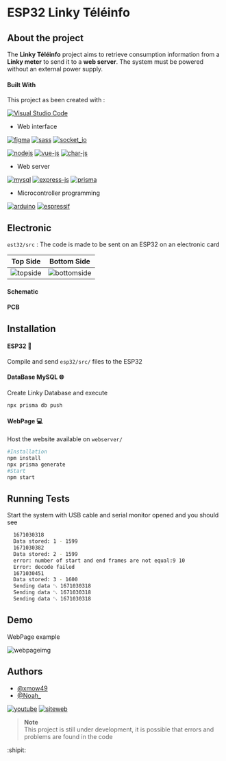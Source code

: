 # ESP32 Linky Téléinfo

## About the project

The **Linky Téléinfo** project aims to retrieve consumption information
from a **Linky meter** to send it to a **web server**. The system must be powered
without an external power supply.

#### Built With

This project as been created with : 

[![Visual Studio Code](https://img.shields.io/badge/Visual%20Studio%20Code-0078d7.svg?style=for-the-badge&logo=visual-studio-code&logoColor=white)](https://code.visualstudio.com/)

- Web interface 

[![figma](https://img.shields.io/badge/Figma-F24E1E?style=for-the-badge&logo=figma&logoColor=white)](https://www.figma.com/)
[![sass](https://img.shields.io/badge/SASS-hotpink.svg?style=for-the-badge&logo=SASS&logoColor=white)](https://sass-lang.com/)
[![socket_io](https://img.shields.io/badge/Socket.io-black?style=for-the-badge&logo=socket.io&badgeColor=010101)](https://socket.io/)

[![nodejs](https://img.shields.io/badge/node.js-6DA55F?style=for-the-badge&logo=node.js&logoColor=white)](https://nodejs.org/en/)
[![vue-js](https://img.shields.io/badge/Vue.js-35495E?style=for-the-badge&logo=vuedotjs&logoColor=4FC08D)](https://vuejs.org/)
[![char-js](https://img.shields.io/badge/Chart.js-FF6384?style=for-the-badge&logo=chartdotjs&logoColor=white)](https://www.chartjs.org/)

- Web server 

[![mysql](https://img.shields.io/badge/MySQL-005C84?style=for-the-badge&logo=mysql&logoColor=white)](https://www.mysql.com/fr/)
[![express-js](https://img.shields.io/badge/Express.js-000000?style=for-the-badge&logo=express&logoColor=white)](https://expressjs.com/fr/)
[![prisma](https://img.shields.io/badge/Prisma-3982CE?style=for-the-badge&logo=Prisma&logoColor=white)](https://www.prisma.io/)

- Microcontroller programming 

[![arduino](https://img.shields.io/badge/Arduino-00979D?style=for-the-badge&logo=Arduino&logoColor=white)](https://www.arduino.cc/)
[![espressif](https://img.shields.io/badge/espressif-E7352C?style=for-the-badge&logo=espressif&logoColor=white)](https://www.espressif.com/)

## Electronic

`est32/src` : The code is made to be sent on an ESP32 on an electronic card

| Top Side  | Bottom Side |
| ------------- | ------------- |
| ![topside](https://github.com/xmow49/LinkyTeleinfoESP32/blob/5a6a4f057d743f156686f012e9a329d2cba7980d/img/TopSide.png) | ![bottomside](https://github.com/xmow49/LinkyTeleinfoESP32/blob/5a6a4f057d743f156686f012e9a329d2cba7980d/img/BottomSide.png) |

#### Schematic

#### PCB

## Installation

#### ESP32 :satellite:
Compile and send `esp32/src/` files to the ESP32

#### DataBase MySQL :globe_with_meridians:
Create Linky Database and execute
```bash
npx prisma db push
```

#### WebPage :computer:
Host the website available on `webserver/`
```bash
#Installation
npm install
npx prisma generate
#Start
npm start
```

## Running Tests
Start the system with USB cable and serial monitor opened and you should see

```bash
  1671030318
  Data stored: 1 - 1599
  1671030382
  Data stored: 2 - 1599
  error: number of start and end frames are not equal:9 10
  Error: decode failed
  1671030451
  Data stored: 3 - 1600
  Sending data ␃ 1671030318
  Sending data ␃ 1671030318
  Sending data ␃ 1671030318
```
## Demo

WebPage example

![webpageimg](https://raw.githubusercontent.com/xmow49/LinkySAE/0c7f3f8a5039b80d5e1c0aa4dec2789c06513440/img/WebPage.png)

## Authors

- [@xmow49](https://github.com/xmow49)
- [@Noah_](https://github.com/NoahJust)

[![youtube](https://img.shields.io/badge/YouTube-%23FF0000.svg?style=for-the-badge&logo=YouTube&logoColor=white)](https://www.youtube.com/gammatroniques)
[![siteweb](https://img.shields.io/badge/GammaTroniques-EE6B00?style=for-the-badge&logoColor=white)](https://gammatroniques.fr/)

>__Note__  
This project is still under development, it is possible that errors and problems are found in the code

:shipit:
